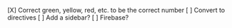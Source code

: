[X] Correct green, yellow, red, etc. to be the correct number
[ ] Convert to directives
[ ] Add a sidebar?
[ ] Firebase?